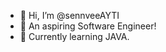 - 👋 Hi, I’m @sennveeAYTI
- 👀 An aspiring Software Engineer!
- 🌱 Currently learning JAVA.


<!---
sennveeAYTI/sennveeAYTI is a ✨ special ✨ repository because its `README.md` (this file) appears on your GitHub profile.
You can click the Preview link to take a look at your changes.
--->
